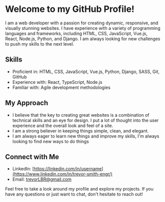 # Welcome to my GitHub Profile!

I am a web developer with a passion for creating dynamic, responsive, and visually stunning websites. I have experience with a variety of programming languages and frameworks, including HTML, CSS, JavaScript, Vue.js, React, Node.js, Python, and Django. I am always looking for new challenges to push my skills to the next level.

## Skills
- Proficient in: HTML, CSS, JavaScript, Vue.js, Python, Django, SASS, Git, GitHub
- Experience with: React, TypeScript, Node.js
- Familiar with: Agile development methodologies

## My Approach
- I believe that the key to creating great websites is a combination of technical skills and an eye for design. I put a lot of thought into the user experience and the overall look and feel of a site.
- I am a strong believer in keeping things simple, clean, and elegant.
- I am always eager to learn new things and improve my skills, I'm always looking to find new ways to do things

## Connect with Me
- LinkedIn: [https://linkedin.com/in/username](https://www.linkedin.com/in/trevor-smith-engr/)
- Email: trevorLBR@gmail.com

Feel free to take a look around my profile and explore my projects. If you have any questions or just want to chat, don't hesitate to reach out!

<!--
**TrevorSmith32/TrevorSmith32** is a ✨ _special_ ✨ repository because its `README.md` (this file) appears on your GitHub profile.

Here are some ideas to get you started:

- 🔭 I’m currently working on ...
- 🌱 I’m currently learning ...
- 👯 I’m looking to collaborate on ...
- 🤔 I’m looking for help with ...
- 💬 Ask me about ...
- 📫 How to reach me: ...
- 😄 Pronouns: ...
- ⚡ Fun fact: ...
-->
